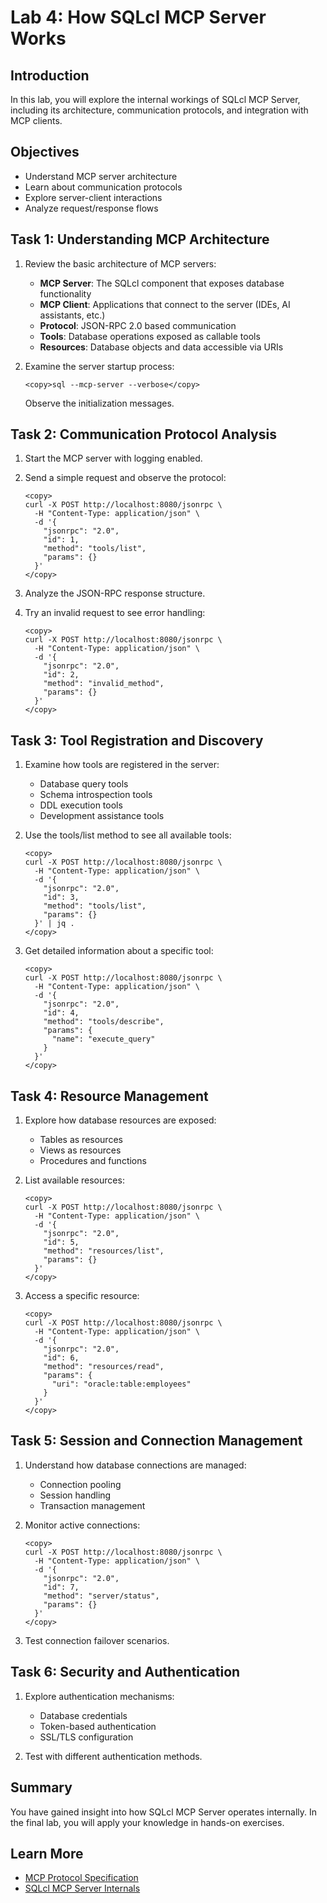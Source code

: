 # Lab 4: How SQLcl MCP Server Works

## Introduction

In this lab, you will explore the internal workings of SQLcl MCP Server, including its architecture, communication protocols, and integration with MCP clients.

## Objectives

- Understand MCP server architecture
- Learn about communication protocols
- Explore server-client interactions
- Analyze request/response flows

## Task 1: Understanding MCP Architecture

1. Review the basic architecture of MCP servers:

   - **MCP Server**: The SQLcl component that exposes database functionality
   - **MCP Client**: Applications that connect to the server (IDEs, AI assistants, etc.)
   - **Protocol**: JSON-RPC 2.0 based communication
   - **Tools**: Database operations exposed as callable tools
   - **Resources**: Database objects and data accessible via URIs

2. Examine the server startup process:

   ```
   <copy>sql --mcp-server --verbose</copy>
   ```

   Observe the initialization messages.

## Task 2: Communication Protocol Analysis

1. Start the MCP server with logging enabled.

2. Send a simple request and observe the protocol:

   ```
   <copy>
   curl -X POST http://localhost:8080/jsonrpc \
     -H "Content-Type: application/json" \
     -d '{
       "jsonrpc": "2.0",
       "id": 1,
       "method": "tools/list",
       "params": {}
     }'
   </copy>
   ```

3. Analyze the JSON-RPC response structure.

4. Try an invalid request to see error handling:

   ```
   <copy>
   curl -X POST http://localhost:8080/jsonrpc \
     -H "Content-Type: application/json" \
     -d '{
       "jsonrpc": "2.0",
       "id": 2,
       "method": "invalid_method",
       "params": {}
     }'
   </copy>
   ```

## Task 3: Tool Registration and Discovery

1. Examine how tools are registered in the server:

   - Database query tools
   - Schema introspection tools
   - DDL execution tools
   - Development assistance tools

2. Use the tools/list method to see all available tools:

   ```
   <copy>
   curl -X POST http://localhost:8080/jsonrpc \
     -H "Content-Type: application/json" \
     -d '{
       "jsonrpc": "2.0",
       "id": 3,
       "method": "tools/list",
       "params": {}
     }' | jq .
   </copy>
   ```

3. Get detailed information about a specific tool:

   ```
   <copy>
   curl -X POST http://localhost:8080/jsonrpc \
     -H "Content-Type: application/json" \
     -d '{
       "jsonrpc": "2.0",
       "id": 4,
       "method": "tools/describe",
       "params": {
         "name": "execute_query"
       }
     }'
   </copy>
   ```

## Task 4: Resource Management

1. Explore how database resources are exposed:

   - Tables as resources
   - Views as resources
   - Procedures and functions

2. List available resources:

   ```
   <copy>
   curl -X POST http://localhost:8080/jsonrpc \
     -H "Content-Type: application/json" \
     -d '{
       "jsonrpc": "2.0",
       "id": 5,
       "method": "resources/list",
       "params": {}
     }'
   </copy>
   ```

3. Access a specific resource:

   ```
   <copy>
   curl -X POST http://localhost:8080/jsonrpc \
     -H "Content-Type: application/json" \
     -d '{
       "jsonrpc": "2.0",
       "id": 6,
       "method": "resources/read",
       "params": {
         "uri": "oracle:table:employees"
       }
     }'
   </copy>
   ```

## Task 5: Session and Connection Management

1. Understand how database connections are managed:

   - Connection pooling
   - Session handling
   - Transaction management

2. Monitor active connections:

   ```
   <copy>
   curl -X POST http://localhost:8080/jsonrpc \
     -H "Content-Type: application/json" \
     -d '{
       "jsonrpc": "2.0",
       "id": 7,
       "method": "server/status",
       "params": {}
     }'
   </copy>
   ```

3. Test connection failover scenarios.

## Task 6: Security and Authentication

1. Explore authentication mechanisms:

   - Database credentials
   - Token-based authentication
   - SSL/TLS configuration

2. Test with different authentication methods.

## Summary

You have gained insight into how SQLcl MCP Server operates internally. In the final lab, you will apply your knowledge in hands-on exercises.

## Learn More

- [MCP Protocol Specification](https://modelcontextprotocol.io/specification)
- [SQLcl MCP Server Internals](https://docs.oracle.com/en/database/oracle/sql-developer-command-line/)
